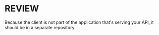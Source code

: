 # REVIEW

Because the client is not part of the application that's serving your API, it should be in a separate repository.
